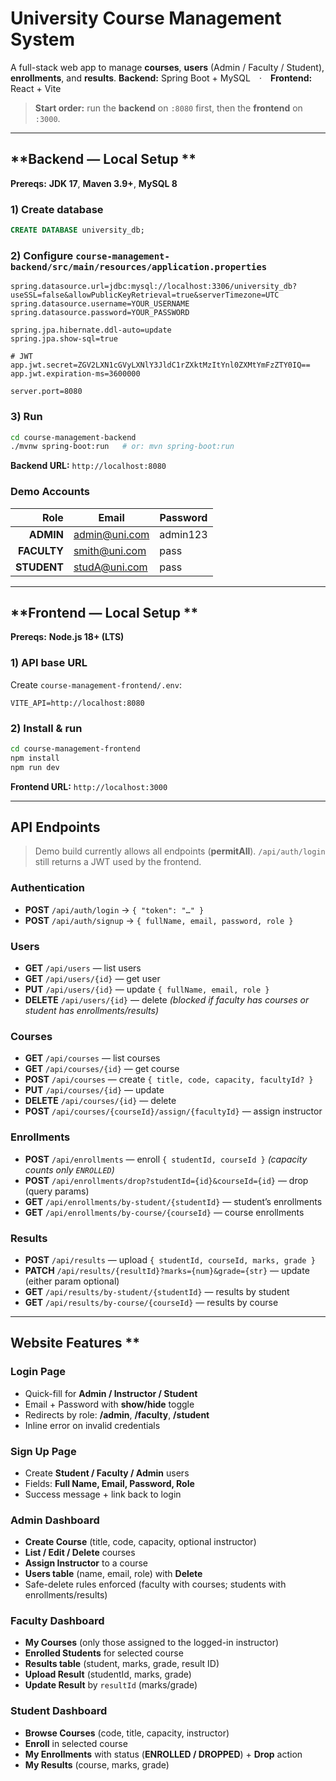 # **University Course Management System**

A full-stack web app to manage **courses**, **users** (Admin / Faculty / Student), **enrollments**, and **results**.
**Backend:** Spring Boot + MySQL · **Frontend:** React + Vite

> **Start order:** run the **backend** on `:8080` first, then the **frontend** on `:3000`.

---

## **Backend — Local Setup **

**Prereqs:** **JDK 17**, **Maven 3.9+**, **MySQL 8**

### **1) Create database**

```sql
CREATE DATABASE university_db;
```

### **2) Configure** `course-management-backend/src/main/resources/application.properties`

```properties
spring.datasource.url=jdbc:mysql://localhost:3306/university_db?useSSL=false&allowPublicKeyRetrieval=true&serverTimezone=UTC
spring.datasource.username=YOUR_USERNAME
spring.datasource.password=YOUR_PASSWORD

spring.jpa.hibernate.ddl-auto=update
spring.jpa.show-sql=true

# JWT
app.jwt.secret=ZGV2LXN1cGVyLXNlY3JldC1rZXktMzItYnl0ZXMtYmFzZTY0IQ==
app.jwt.expiration-ms=3600000

server.port=8080
```

### **3) Run**

```bash
cd course-management-backend
./mvnw spring-boot:run   # or: mvn spring-boot:run
```

**Backend URL:** `http://localhost:8080`

### **Demo Accounts**

|    **Role** | **Email**                             | **Password** |
| ----------: | ------------------------------------- | ------------ |
|   **ADMIN** | [admin@uni.com](mailto:admin@uni.com) | admin123     |
| **FACULTY** | [smith@uni.com](mailto:smith@uni.com) | pass         |
| **STUDENT** | [studA@uni.com](mailto:studA@uni.com) | pass         |

---

## **Frontend — Local Setup **

**Prereqs:** **Node.js 18+ (LTS)**

### **1) API base URL**

Create `course-management-frontend/.env`:

```env
VITE_API=http://localhost:8080
```

### **2) Install & run**

```bash
cd course-management-frontend
npm install
npm run dev
```

**Frontend URL:** `http://localhost:3000`

---

## **API Endpoints**

> Demo build currently allows all endpoints (**permitAll**). `/api/auth/login` still returns a JWT used by the frontend.

### **Authentication**

* **POST** `/api/auth/login` → `{ "token": "…" }`
* **POST** `/api/auth/signup` → `{ fullName, email, password, role }`

### **Users**

* **GET** `/api/users` — list users
* **GET** `/api/users/{id}` — get user
* **PUT** `/api/users/{id}` — update `{ fullName, email, role }`
* **DELETE** `/api/users/{id}` — delete *(blocked if faculty has courses or student has enrollments/results)*

### **Courses**

* **GET** `/api/courses` — list courses
* **GET** `/api/courses/{id}` — get course
* **POST** `/api/courses` — create `{ title, code, capacity, facultyId? }`
* **PUT** `/api/courses/{id}` — update
* **DELETE** `/api/courses/{id}` — delete
* **POST** `/api/courses/{courseId}/assign/{facultyId}` — assign instructor

### **Enrollments**

* **POST** `/api/enrollments` — enroll `{ studentId, courseId }` *(capacity counts only `ENROLLED`)*
* **POST** `/api/enrollments/drop?studentId={id}&courseId={id}` — drop (query params)
* **GET** `/api/enrollments/by-student/{studentId}` — student’s enrollments
* **GET** `/api/enrollments/by-course/{courseId}` — course enrollments

### **Results**

* **POST** `/api/results` — upload `{ studentId, courseId, marks, grade }`
* **PATCH** `/api/results/{resultId}?marks={num}&grade={str}` — update (either param optional)
* **GET** `/api/results/by-student/{studentId}` — results by student
* **GET** `/api/results/by-course/{courseId}` — results by course

---

## **Website Features** **

### **Login Page**

* Quick-fill for **Admin / Instructor / Student**
* Email + Password with **show/hide** toggle
* Redirects by role: **/admin**, **/faculty**, **/student**
* Inline error on invalid credentials

### **Sign Up Page**

* Create **Student / Faculty / Admin** users
* Fields: **Full Name, Email, Password, Role**
* Success message + link back to login

### **Admin Dashboard**

* **Create Course** (title, code, capacity, optional instructor)
* **List / Edit / Delete** courses
* **Assign Instructor** to a course
* **Users table** (name, email, role) with **Delete**
* Safe-delete rules enforced (faculty with courses; students with enrollments/results)

### **Faculty Dashboard**

* **My Courses** (only those assigned to the logged-in instructor)
* **Enrolled Students** for selected course
* **Results table** (student, marks, grade, result ID)
* **Upload Result** (studentId, marks, grade)
* **Update Result** by `resultId` (marks/grade)

### **Student Dashboard**

* **Browse Courses** (code, title, capacity, instructor)
* **Enroll** in selected course
* **My Enrollments** with status (**ENROLLED / DROPPED**) + **Drop** action
* **My Results** (course, marks, grade)
